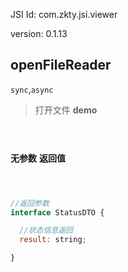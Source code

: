 

JSI Id: com.zkty.jsi.viewer

version: 0.1.13



## openFileReader
`sync`,`async`
> 打开文件
**demo**
``` js

  

``` 

**无参数**
**返回值**
``` js



//返回参数
interface StatusDTO {

  //状态信息返回
  result: string;

}
``` 


    